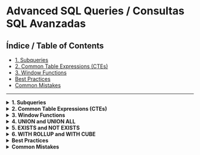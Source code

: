 # Advanced SQL Queries / Consultas SQL Avanzadas

## Índice / Table of Contents

- [1. Subqueries](#1-subqueries)
- [2. Common Table Expressions (CTEs)](#2-common-table-expressions-ctes)
- [3. Window Functions](#3-window-functions)
- [Best Practices](#best-practices)
- [Common Mistakes](#common-mistakes)

---

<details>
<summary><strong>1. Subqueries</strong></summary>

<details>
<summary><strong>English</strong></summary>

#### Theory
A subquery is a query nested inside another SQL query. Subqueries can be used in SELECT, FROM, WHERE, and HAVING clauses to provide dynamic filtering, calculations, or data sets.

- **Purpose:** Break down complex problems, filter results dynamically, or calculate values on the fly.
- **Types:**
  - Scalar subquery (returns a single value)
  - Row subquery (returns a single row)
  - Table subquery (returns multiple rows/columns)
- **Syntax:**
  ```sql
  SELECT column FROM table WHERE column IN (SELECT ... FROM ... WHERE ...);
  ```

#### Example: Subquery in WHERE
Suppose you have:

**employees**
| id | name    | department | salary |
|----|---------|------------|--------|
| 1  | Alice   | HR         | 50000  |
| 2  | Bob     | IT         | 60000  |
| 3  | Charlie | IT         | 65000  |
| 4  | Diana   | Finance    | 70000  |
| 5  | Eve     | IT         | 62000  |

**departments**
| id | department |
|----|------------|
| 1  | HR         |
| 2  | IT         |
| 3  | Finance    |

Find employees who work in departments with more than one employee:
```sql
SELECT name, department
FROM employees
WHERE department IN (
  SELECT department
  FROM employees
  GROUP BY department
  HAVING COUNT(*) > 1
);
```
_Result:_
| name    | department |
|---------|------------|
| Bob     | IT         |
| Charlie | IT         |
| Eve     | IT         |

#### Example: Subquery in SELECT
```sql
SELECT name, salary, (SELECT AVG(salary) FROM employees) AS avg_salary
FROM employees;
```

#### Visualization
Subqueries allow you to use the result of one query as input for another, making queries more flexible and powerful.

#### Use Cases
- Filtering with dynamic lists
- Calculating aggregates for each row
- Correlated subqueries for row-by-row logic

#### Best Practices
- Use subqueries for clarity, but avoid deeply nested subqueries for performance.
- Prefer JOINs over subqueries when possible for better performance.

#### Common Mistakes
- Using subqueries where a JOIN would be more efficient.
- Forgetting that correlated subqueries run once per row (can be slow).

#### Advanced Example: Correlated Subquery
```sql
SELECT name, salary
FROM employees e
WHERE salary > (
  SELECT AVG(salary)
  FROM employees
  WHERE department = e.department
);
```

</details>
<details>
<summary><strong>Español</strong></summary>

#### Teoría
Una subconsulta es una consulta anidada dentro de otra consulta SQL. Las subconsultas pueden usarse en SELECT, FROM, WHERE y HAVING para filtrar, calcular o generar conjuntos de datos dinámicos.

- **Propósito:** Descomponer problemas complejos, filtrar resultados dinámicamente o calcular valores en tiempo real.
- **Tipos:**
  - Subconsulta escalar (devuelve un solo valor)
  - Subconsulta de fila (devuelve una sola fila)
  - Subconsulta de tabla (devuelve varias filas/columnas)
- **Sintaxis:**
  ```sql
  SELECT columna FROM tabla WHERE columna IN (SELECT ... FROM ... WHERE ...);
  ```

#### Ejemplo: Subconsulta en WHERE
Supón que tienes:

**employees**
| id | name    | department | salary |
|----|---------|------------|--------|
| 1  | Alice   | HR         | 50000  |
| 2  | Bob     | IT         | 60000  |
| 3  | Charlie | IT         | 65000  |
| 4  | Diana   | Finance    | 70000  |
| 5  | Eve     | IT         | 62000  |

**departments**
| id | department |
|----|------------|
| 1  | HR         |
| 2  | IT         |
| 3  | Finance    |

Buscar empleados que trabajen en departamentos con más de un empleado:
```sql
SELECT name, department
FROM employees
WHERE department IN (
  SELECT department
  FROM employees
  GROUP BY department
  HAVING COUNT(*) > 1
);
```
_Resultado:_
| name    | department |
|---------|------------|
| Bob     | IT         |
| Charlie | IT         |
| Eve     | IT         |

#### Ejemplo: Subconsulta en SELECT
```sql
SELECT name, salary, (SELECT AVG(salary) FROM employees) AS salario_promedio
FROM employees;
```

#### Visualización
Las subconsultas permiten usar el resultado de una consulta como entrada para otra, haciendo las consultas más flexibles y potentes.

#### Casos de uso
- Filtrar con listas dinámicas
- Calcular agregados por fila
- Subconsultas correlacionadas para lógica fila a fila

#### Buenas Prácticas
- Usa subconsultas para claridad, pero evita anidamientos profundos por rendimiento.
- Prefiere JOINs sobre subconsultas cuando sea posible para mejor rendimiento.

#### Errores Comunes
- Usar subconsultas donde un JOIN sería más eficiente.
- Olvidar que las subconsultas correlacionadas se ejecutan por cada fila (puede ser lento).

#### Ejemplo Avanzado: Subconsulta correlacionada
```sql
SELECT name, salary
FROM employees e
WHERE salary > (
  SELECT AVG(salary)
  FROM employees
  WHERE department = e.department
);
```

</details>
</details>

<details>
<summary><strong>2. Common Table Expressions (CTEs)</strong></summary>

<details>
<summary><strong>English</strong></summary>

#### Theory
A Common Table Expression (CTE) is a named temporary result set that you can reference within a SELECT, INSERT, UPDATE, or DELETE statement. CTEs improve readability and modularity, and can be recursive for hierarchical data.

- **Purpose:** Simplify complex queries, enable recursion, and improve code organization.
- **Syntax:**
  ```sql
  WITH cte_name AS (
    SELECT ...
    FROM ...
    WHERE ...
  )
  SELECT * FROM cte_name;
  ```
- **How it works:** The CTE is defined once and can be referenced multiple times in the main query.

#### Example: Simple CTE
```sql
WITH high_earners AS (
  SELECT name, salary
  FROM employees
  WHERE salary > 60000
)
SELECT * FROM high_earners;
```
_Result:_
| name    | salary |
|---------|--------|
| Charlie | 65000  |
| Diana   | 70000  |
| Eve     | 62000  |

#### Example: Multiple CTEs
```sql
WITH dept_counts AS (
  SELECT department, COUNT(*) AS num_employees
  FROM employees
  GROUP BY department
),
rich_depts AS (
  SELECT department
  FROM employees
  GROUP BY department
  HAVING AVG(salary) > 60000
)
SELECT d.department, d.num_employees
FROM dept_counts d
JOIN rich_depts r ON d.department = r.department;
```

#### Recursive CTE Example
Suppose you have an `employees` table with a `manager_id` column:
```sql
WITH RECURSIVE org_chart AS (
  SELECT id, name, manager_id, 1 AS level
  FROM employees
  WHERE manager_id IS NULL
  UNION ALL
  SELECT e.id, e.name, e.manager_id, oc.level + 1
  FROM employees e
  JOIN org_chart oc ON e.manager_id = oc.id
)
SELECT * FROM org_chart;
```

#### Visualization
CTEs can be used to break down complex logic, and recursive CTEs are powerful for hierarchical data (e.g., org charts, categories).

#### Use Cases
- Modularizing subqueries
- Recursive queries (hierarchies, trees)
- Improving readability of complex SQL

#### Best Practices
- Name CTEs clearly and descriptively.
- Use CTEs to avoid repeating subqueries.
- Limit recursion depth if possible.

#### Common Mistakes
- Forgetting to use the CTE in the main query.
- Creating unnecessary CTEs (can impact performance).
- Infinite recursion in recursive CTEs.

</details>
<details>
<summary><strong>Español</strong></summary>

#### Teoría
Una Expresión de Tabla Común (CTE) es un conjunto de resultados temporales con nombre que puedes referenciar dentro de una consulta SELECT, INSERT, UPDATE o DELETE. Las CTEs mejoran la legibilidad y modularidad, y pueden ser recursivas para datos jerárquicos.

- **Propósito:** Simplificar consultas complejas, permitir recursividad y mejorar la organización del código.
- **Sintaxis:**
  ```sql
  WITH nombre_cte AS (
    SELECT ...
    FROM ...
    WHERE ...
  )
  SELECT * FROM nombre_cte;
  ```
- **Cómo funciona:** La CTE se define una vez y puede ser referenciada varias veces en la consulta principal.

#### Ejemplo: CTE simple
```sql
WITH altos_sueldos AS (
  SELECT name, salary
  FROM employees
  WHERE salary > 60000
)
SELECT * FROM altos_sueldos;
```
_Resultado:_
| name    | salary |
|---------|--------|
| Charlie | 65000  |
| Diana   | 70000  |
| Eve     | 62000  |

#### Ejemplo: Múltiples CTEs
```sql
WITH conteo_deptos AS (
  SELECT department, COUNT(*) AS num_empleados
  FROM employees
  GROUP BY department
),
deptos_ricos AS (
  SELECT department
  FROM employees
  GROUP BY department
  HAVING AVG(salary) > 60000
)
SELECT d.department, d.num_empleados
FROM conteo_deptos d
JOIN deptos_ricos r ON d.department = r.department;
```

#### Ejemplo de CTE recursiva
Supón que tienes una tabla `employees` con una columna `manager_id`:
```sql
WITH RECURSIVE organigrama AS (
  SELECT id, name, manager_id, 1 AS nivel
  FROM employees
  WHERE manager_id IS NULL
  UNION ALL
  SELECT e.id, e.name, e.manager_id, o.nivel + 1
  FROM employees e
  JOIN organigrama o ON e.manager_id = o.id
)
SELECT * FROM organigrama;
```

#### Visualización
Las CTEs permiten descomponer lógica compleja, y las CTEs recursivas son muy útiles para datos jerárquicos (por ejemplo, organigramas, categorías).

#### Casos de uso
- Modularizar subconsultas
- Consultas recursivas (jerarquías, árboles)
- Mejorar la legibilidad de SQL complejo

#### Buenas Prácticas
- Nombra las CTEs de forma clara y descriptiva.
- Usa CTEs para evitar repetir subconsultas.
- Limita la profundidad de la recursión si es posible.

#### Errores Comunes
- Olvidar usar la CTE en la consulta principal.
- Crear CTEs innecesarias (puede afectar el rendimiento).
- Recursión infinita en CTEs recursivas.

</details>
</details>

<details>
<summary><strong>3. Window Functions</strong></summary>

<details>
<summary><strong>English</strong></summary>

#### Theory
Window functions perform calculations across a set of table rows related to the current row, without collapsing the result set. They are powerful for analytics, rankings, and running totals.

- **Purpose:** Calculate values over partitions of data (e.g., running totals, moving averages, rankings).
- **Syntax:**
  ```sql
  SELECT column, AGG_FUNCTION(column) OVER (PARTITION BY col ORDER BY col2) FROM table;
  ```
- **Key clauses:**
  - `PARTITION BY`: Divides the result set into partitions.
  - `ORDER BY`: Defines the order of rows in each partition.

#### Example: ROW_NUMBER
```sql
SELECT name, department, salary,
  ROW_NUMBER() OVER (PARTITION BY department ORDER BY salary DESC) AS dept_rank
FROM employees;
```
_Result:_
| name    | department | salary | dept_rank |
|---------|------------|--------|-----------|
| Charlie | IT         | 65000  | 1         |
| Eve     | IT         | 62000  | 2         |
| Bob     | IT         | 60000  | 3         |
| Diana   | Finance    | 70000  | 1         |
| Alice   | HR         | 50000  | 1         |

#### Example: SUM() OVER
```sql
SELECT name, salary,
  SUM(salary) OVER (ORDER BY salary) AS running_total
FROM employees;
```

#### Example: LAG/LEAD
```sql
SELECT name, salary,
  LAG(salary) OVER (ORDER BY salary) AS prev_salary,
  LEAD(salary) OVER (ORDER BY salary) AS next_salary
FROM employees;
```

#### Visualization
Window functions allow you to see both row-level and aggregate data in the same result set, enabling advanced analytics.

#### Use Cases
- Rankings within groups
- Running totals and moving averages
- Comparing current row to previous/next row

#### Best Practices
- Use PARTITION BY and ORDER BY thoughtfully for correct results.
- Name calculated columns clearly.

#### Common Mistakes
- Forgetting to use OVER() with window functions.
- Not partitioning or ordering as needed.

</details>
<details>
<summary><strong>Español</strong></summary>

#### Teoría
Las funciones de ventana realizan cálculos sobre un conjunto de filas relacionadas con la fila actual, sin colapsar el conjunto de resultados. Son muy potentes para análisis, rankings y totales acumulados.

- **Propósito:** Calcular valores sobre particiones de datos (por ejemplo, totales acumulados, promedios móviles, rankings).
- **Sintaxis:**
  ```sql
  SELECT columna, FUNC_AGREGADA(columna) OVER (PARTITION BY col ORDER BY col2) FROM tabla;
  ```
- **Cláusulas clave:**
  - `PARTITION BY`: Divide el resultado en particiones.
  - `ORDER BY`: Define el orden de las filas en cada partición.

#### Ejemplo: ROW_NUMBER
```sql
SELECT name, department, salary,
  ROW_NUMBER() OVER (PARTITION BY department ORDER BY salary DESC) AS puesto_depto
FROM employees;
```
_Resultado:_
| name    | department | salary | puesto_depto |
|---------|------------|--------|--------------|
| Charlie | IT         | 65000  | 1            |
| Eve     | IT         | 62000  | 2            |
| Bob     | IT         | 60000  | 3            |
| Diana   | Finance    | 70000  | 1            |
| Alice   | HR         | 50000  | 1            |

#### Ejemplo: SUM() OVER
```sql
SELECT name, salary,
  SUM(salary) OVER (ORDER BY salary) AS total_acumulado
FROM employees;
```

#### Ejemplo: LAG/LEAD
```sql
SELECT name, salary,
  LAG(salary) OVER (ORDER BY salary) AS salario_anterior,
  LEAD(salary) OVER (ORDER BY salary) AS salario_siguiente
FROM employees;
```

#### Visualización
Las funciones de ventana permiten ver datos a nivel de fila y agregados en el mismo resultado, habilitando análisis avanzados.

#### Casos de uso
- Rankings dentro de grupos
- Totales acumulados y promedios móviles
- Comparar la fila actual con la anterior/siguiente

#### Buenas Prácticas
- Usa PARTITION BY y ORDER BY cuidadosamente para obtener resultados correctos.
- Nombra claramente las columnas calculadas.

#### Errores Comunes
- Olvidar usar OVER() con funciones de ventana.
- No particionar u ordenar según sea necesario.

</details>
</details>

<details>
<summary><strong>4. UNION and UNION ALL</strong></summary>
<details>
<summary><strong>English</strong></summary>

#### Theory
`UNION` combines the result sets of two or more SELECT statements, removing duplicates. `UNION ALL` includes all rows, including duplicates.

- **Purpose:** Merge results from multiple queries.
- **Syntax:**
  ```sql
  SELECT ... FROM ...
  UNION
  SELECT ... FROM ...;
  ```
- **Requirements:** Each SELECT must have the same number of columns and compatible data types.

#### Example
```sql
SELECT name FROM employees WHERE department = 'IT'
UNION
SELECT name FROM employees WHERE salary > 65000;
```

#### Visualization
`UNION` removes duplicates, `UNION ALL` keeps them.

#### Use Cases
- Merging data from different sources
- Combining results from different filters

#### Best Practices
- Use UNION ALL for performance if duplicates are not a concern.
- Ensure column order and types match.

#### Common Mistakes
- Mismatched columns or types.
- Expecting UNION to keep duplicates.

</details>
<details>
<summary><strong>Español</strong></summary>

#### Teoría
`UNION` combina los resultados de dos o más SELECT, eliminando duplicados. `UNION ALL` incluye todas las filas, incluso duplicados.

- **Propósito:** Unir resultados de varias consultas.
- **Sintaxis:**
  ```sql
  SELECT ... FROM ...
  UNION
  SELECT ... FROM ...;
  ```
- **Requisitos:** Cada SELECT debe tener el mismo número de columnas y tipos compatibles.

#### Ejemplo
```sql
SELECT name FROM employees WHERE department = 'IT'
UNION
SELECT name FROM employees WHERE salary > 65000;
```

#### Visualización
`UNION` elimina duplicados, `UNION ALL` los conserva.

#### Casos de uso
- Unir datos de diferentes fuentes
- Combinar resultados de diferentes filtros

#### Buenas Prácticas
- Usa UNION ALL para mejor rendimiento si los duplicados no importan.
- Asegúrate de que el orden y tipo de columnas coincidan.

#### Errores Comunes
- Columnas o tipos incompatibles.
- Esperar que UNION conserve duplicados.

</details>
</details>

<details>
<summary><strong>5. EXISTS and NOT EXISTS</strong></summary>
<details>
<summary><strong>English</strong></summary>

#### Theory
`EXISTS` and `NOT EXISTS` test for the existence of rows in a subquery. They are efficient for checking presence or absence of related data.

- **Purpose:** Filter results based on the existence of related rows.
- **Syntax:**
  ```sql
  SELECT column FROM table WHERE EXISTS (SELECT 1 FROM ... WHERE ...);
  ```

#### Example
Find departments with at least one employee:
```sql
SELECT department
FROM departments d
WHERE EXISTS (
  SELECT 1 FROM employees e WHERE e.department = d.department
);
```

#### Visualization
`EXISTS` returns TRUE if the subquery returns any rows.

#### Use Cases
- Filtering parent rows with/without children
- Efficient existence checks

#### Best Practices
- Use EXISTS for correlated subqueries.
- Prefer EXISTS over IN for large subqueries.

#### Common Mistakes
- Using EXISTS with non-correlated subqueries (less efficient).
- Confusing EXISTS with IN (different semantics).

</details>
<details>
<summary><strong>Español</strong></summary>

#### Teoría
`EXISTS` y `NOT EXISTS` prueban la existencia de filas en una subconsulta. Son eficientes para comprobar la presencia o ausencia de datos relacionados.

- **Propósito:** Filtrar resultados según la existencia de filas relacionadas.
- **Sintaxis:**
  ```sql
  SELECT columna FROM tabla WHERE EXISTS (SELECT 1 FROM ... WHERE ...);
  ```

#### Ejemplo
Buscar departamentos con al menos un empleado:
```sql
SELECT department
FROM departments d
WHERE EXISTS (
  SELECT 1 FROM employees e WHERE e.department = d.department
);
```

#### Visualización
`EXISTS` devuelve TRUE si la subconsulta retorna alguna fila.

#### Casos de uso
- Filtrar filas padre con/sin hijos
- Comprobaciones de existencia eficientes

#### Buenas Prácticas
- Usa EXISTS para subconsultas correlacionadas.
- Prefiere EXISTS sobre IN para subconsultas grandes.

#### Errores Comunes
- Usar EXISTS con subconsultas no correlacionadas (menos eficiente).
- Confundir EXISTS con IN (tienen semánticas diferentes).

</details>
</details>

<details>
<summary><strong>6. WITH ROLLUP and WITH CUBE</strong></summary>
<details>
<summary><strong>English</strong></summary>

#### Theory
`WITH ROLLUP` and `WITH CUBE` are extensions to GROUP BY that produce subtotals and grand totals.

- **Purpose:** Generate summary rows for reporting.
- **Syntax:**
  ```sql
  SELECT department, SUM(salary)
  FROM employees
  GROUP BY department WITH ROLLUP;
  ```

#### Example
```sql
SELECT department, SUM(salary)
FROM employees
GROUP BY department WITH ROLLUP;
```

#### Visualization
Adds extra rows for subtotals and totals.

#### Use Cases
- Financial reports
- Sales summaries

#### Best Practices
- Use only when you need subtotals/totals.
- Label NULLs in result as "Total" or "Subtotal".

#### Common Mistakes
- Misinterpreting NULLs in subtotal/total rows.
- Using with incompatible SQL dialects.

</details>
<details>
<summary><strong>Español</strong></summary>

#### Teoría
`WITH ROLLUP` y `WITH CUBE` son extensiones de GROUP BY que generan subtotales y totales generales.

- **Propósito:** Generar filas resumen para reportes.
- **Sintaxis:**
  ```sql
  SELECT department, SUM(salary)
  FROM employees
  GROUP BY department WITH ROLLUP;
  ```

#### Ejemplo
```sql
SELECT department, SUM(salary)
FROM employees
GROUP BY department WITH ROLLUP;
```

#### Visualización
Agrega filas extra para subtotales y totales.

#### Casos de uso
- Reportes financieros
- Resúmenes de ventas

#### Buenas Prácticas
- Úsalo solo cuando necesites subtotales/totales.
- Etiqueta los NULLs en el resultado como "Total" o "Subtotal".

#### Errores Comunes
- Malinterpretar los NULLs en filas de subtotal/total.
- Usar en dialectos SQL que no lo soportan.

</details>
</details>

<details>
<summary><strong>Best Practices</strong></summary>

<details>
<summary><strong>English</strong></summary>

- **Clarity over Cleverness:** Write queries that are easy to understand rather than trying to be overly clever with complex syntax.
- **Use Explicit JOINs:** Always use explicit JOIN syntax (INNER JOIN, LEFT JOIN, etc.) instead of commas in the FROM clause for clarity.
- **Alias Wisely:** Use table and column aliases to make your queries more readable, especially when using multiple tables or complex expressions.
- **Limit SELECT *:** Avoid using SELECT * in production queries. Be explicit about the columns you need.
- **Comment Your Code:** Use comments to explain the purpose of complex queries or non-obvious logic.

</details>
<details>
<summary><strong>Español</strong></summary>

- **Claridad sobre Ingenio:** Escribe consultas que sean fáciles de entender en lugar de intentar ser demasiado ingenioso con una sintaxis compleja.
- **Usa JOINs Explícitos:** Siempre usa la sintaxis de JOIN explícita (INNER JOIN, LEFT JOIN, etc.) en lugar de comas en la cláusula FROM para mayor claridad.
- **Alias con Sabiduría:** Usa alias para tablas y columnas para que tus consultas sean más legibles, especialmente al usar múltiples tablas o expresiones complejas.
- **Limita SELECT *:** Evita usar SELECT * en consultas de producción. Sé explícito sobre las columnas que necesitas.
- **Comenta tu Código:** Usa comentarios para explicar el propósito de consultas complejas o lógica no obvia.

</details>
</details>

<details>
<summary><strong>Common Mistakes</strong></summary>

<details>
<summary><strong>English</strong></summary>

- **Ignoring NULLs:** Not considering how NULL values affect query results, especially in JOIN and WHERE conditions.
- **Mismatched Data Types:** Failing to ensure that data types match in comparisons, which can lead to unexpected results or errors.
- **Overusing DISTINCT:** Using DISTINCT unnecessarily can lead to performance issues; it's often better to address the root cause of duplicate rows.
- **Improper Use of Aggregates:** Misunderstanding how aggregate functions work, particularly with GROUP BY and HAVING clauses.
- **Neglecting Indexes:** Not using indexes effectively can result in slow query performance, especially on large tables.

</details>
<details>
<summary><strong>Español</strong></summary>

- **Ignorar NULLs:** No considerar cómo los valores NULL afectan los resultados de las consultas, especialmente en condiciones JOIN y WHERE.
- **Tipos de Datos Desajustados:** No asegurar que los tipos de datos coincidan en las comparaciones, lo que puede llevar a resultados inesperados o errores.
- **Uso Excessivo de DISTINCT:** Usar DISTINCT innecesariamente puede llevar a problemas de rendimiento; a menudo es mejor abordar la causa raíz de las filas duplicadas.
- **Uso Incorrecto de Agregados:** Malinterpretar cómo funcionan las funciones de agregado, particularmente con las cláusulas GROUP BY y HAVING.
- **Descuidar Índices:** No usar índices de manera efectiva puede resultar en un rendimiento lento de las consultas, especialmente en tablas grandes.

</details>
</details>
